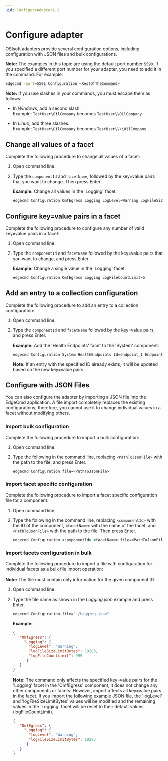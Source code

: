 ```yaml
---
uid: ConfigureAdapter1-1
---
```


# Configure adapter

OSIsoft adapters provide several configuration options, including configuration with JSON files and bulk configurations.

**Note:** The examples in this topic are using the default port number `5590`. If you specified a different port number for your adapter, you need to add it in the command. For example:

```cmd
edgecmd -port=5591 Configuration <RestOfTheCommand>
```

**Note:** If you use slashes in your commands, you must escape them as follows:<br> 
  - In *Windows*, add a second slash.<br> 
       Example: `TestUser\OilCompany` becomes `TestUser\\OilCompany`

  - In *Linux*, add three slashes.<br>
       Example: `TestUser\OilCompany` becomes `TestUser\\\\OilCompany`

## Change all values of a facet

Complete the following procedure to change all values of a facet:

1. Open command line.
2. Type the `componentId` and `facetName`, followed by the key=value pairs that you want to change. Then press Enter.

   **Example:** Change all values in the 'Logging' facet:

   ```cmd
   edgecmd Configuration OmfEgress Logging LogLevel=Warning LogFileSizeLimitBytes=32768 LogFileCountLimit=5
   ```

## Configure key=value pairs in a facet

Complete the following procedure to configure any number of valid key=value pairs in a facet:

1. Open command line.
2. Type the `componentId` and `facetName` followed by the key=value pairs that you want to change, and press Enter.

   **Example:** Change a single value in the 'Logging' facet:

   ```cmd
   edgecmd Configuration OmfEgress Logging LogFileCountLimit=5
   ```

## Add an entry to a collection configuration

Complete the following procedure to add an entry to a collection configuration:

1. Open command line.
2. Type the `componentId` and `facetName` followed by the key=value pairs, and press Enter.

   **Example:** Add the 'Health Endpoints' facet to the 'System' component:

   ```cmd
   edgecmd Configuration System HealthEndpoints Id=endpoint_1 Endpoint=endpointURL UserName=UserName Password=Password
   ```

   **Note:** If an entry with the specified ID already exists, it will be updated based on the new key=value pairs.

## Configure with JSON Files

You can also configure the adapter by importing a JSON file into the EdgeCmd application. A file import completely replaces the existing configurations; therefore, you cannot use it to change individual values in a facet without modifying others.

### Import bulk configuration

Complete the following procedure to import a bulk configuration:

1. Open command line.
2. Type the following in the command line, replacing `<PathToJsonFile>` with the path to the file, and press Enter.

   ```cmd
   edgecmd Configuration file=<PathToJsonFile>
   ```

### Import facet specific configuration

Complete the following procedure to import a facet specific configuration file for a component:

1. Open command line.
2. Type the following in the command line, replacing `<componentId>` with the ID of the component, `<facetName>` with the name of the facet, and `<PathToJsonFile>` with the path to the file. Then press Enter.

   ```cmd
   edgecmd Configuration <componentId> <facetName> file=<PathToJsonFile>
   ```

### Import facets configuration in bulk

Complete the following procedure to import a file with configuration for individual facets as a bulk file import operation:<br><br>
**Note:** The file must contain only information for the given component ID.

1. Open command line.
2. Type the file name as shown in the _Logging.json_ example and press Enter.

   ```cmd
   edgecmd Configuration file="~/Logging.json"
   ```

   **Example:**

   ```json
   {
      "OmfEgress": {
        "Logging": {
          "logLevel": "Warning",
          "logFileSizeLimitBytes": 19283,
          "logFileCountLimit": 999
         }
      }
   }
    ```

   **Note:** The command only affects the specified key=value pairs for the 'Logging' facet in the 'OmfEgress' component, it does not change any other components or facets. However, import affects all key=value pairs in the facet. If you import the following example JSON file, the 'logLevel' and 'logFileSizeLimitBytes' values will be modified and the remaining values in the 'Logging' facet will be reset to their default values (logFileCountLimit).

   ```json
   {
      "OmfEgress": {
        "Logging": {
          "logLevel": "Warning",
          "logFileSizeLimitBytes": 19283
         }
      }
   }
   ```
